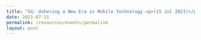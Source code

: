 ```yaml
---
title: "5G: Ushering a New Era in Mobile Technology <p>(15 Jul 2021)</p>"
date: 2021-07-15
permalink: /resources/events/permalink
layout: post
---
```




